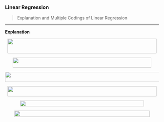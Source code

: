 ### Linear Regression
> Explanation and Multiple Codings of Linear Regression
---

__Explanation__ <br/>

<p align="center"><img src="/tex/a2cc1d5782c9f560a0a305c51314b907.svg?invert_in_darkmode&sanitize=true" align=middle width=487.6121085pt height=47.93392394999999pt/></p>

<p align="center"><img src="/tex/4ca3cbe6aad9a242ae6407a56b1a0202.svg?invert_in_darkmode&sanitize=true" align=middle width=454.232658pt height=32.990165999999995pt/></p>


<p align="center"><img src="/tex/616c110dd97eaed8841d71e750a36296.svg?invert_in_darkmode&sanitize=true" align=middle width=523.6729987499999pt height=32.990165999999995pt/></p>


<p align="center"><img src="/tex/b90cb187daded787e74e16b305460bcf.svg?invert_in_darkmode&sanitize=true" align=middle width=487.39915454999993pt height=32.990165999999995pt/></p>


<p align="center"><img src="/tex/5a325ce54e9a979120c5f494e4f8bf18.svg?invert_in_darkmode&sanitize=true" align=middle width=405.4951494pt height=19.2192264pt/></p>


<p align="center"><img src="/tex/5742464f06756ca1cd1bf240f310a570.svg?invert_in_darkmode&sanitize=true" align=middle width=443.504259pt height=19.2192264pt/></p>


